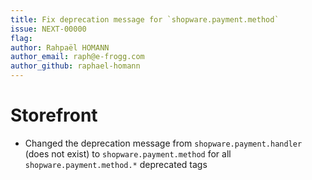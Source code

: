 ```yaml
---
title: Fix deprecation message for `shopware.payment.method`
issue: NEXT-00000
flag: 
author: Rahpaël HOMANN
author_email: raph@e-frogg.com
author_github: raphael-homann
---
```

# Storefront
* Changed the deprecation message from `shopware.payment.handler` (does not exist) to `shopware.payment.method`  for all `shopware.payment.method.*` deprecated tags
